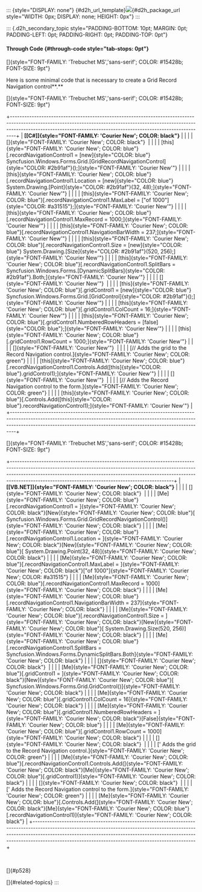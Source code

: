 ::: {style="DISPLAY: none"}
[](ms-xhelp:///?Id=d2h_url_template){#d2h_url_template}![](!package_url!){#d2h_package_url style="WIDTH: 0px; DISPLAY: none; HEIGHT: 0px"}
:::

::: {.d2h_secondary_topic style="PADDING-BOTTOM: 10pt; MARGIN: 0pt; PADDING-LEFT: 0pt; PADDING-RIGHT: 0pt; PADDING-TOP: 0pt"}
#### Through Code {#through-code style="tab-stops: 0pt"}

[]{style="FONT-FAMILY: 'Trebuchet MS','sans-serif'; COLOR: #15428b; FONT-SIZE: 9pt"} 

Here is some minimal code that is necessary to create a Grid Record Navigation control**.**

[]{style="FONT-FAMILY: 'Trebuchet MS','sans-serif'; COLOR: #15428b; FONT-SIZE: 9pt"} 

+--------------------------------------------------------------------------------------------------------------------------------------------------------------------------------------------------------------------------------------------+
| **[\[C#\]]{style="FONT-FAMILY: 'Courier New'; COLOR: black"}**                                                                                                                                                                             |
|                                                                                                                                                                                                                                            |
| []{style="FONT-FAMILY: 'Courier New'; COLOR: black"}                                                                                                                                                                                       |
|                                                                                                                                                                                                                                            |
| [this]{style="FONT-FAMILY: 'Courier New'; COLOR: blue"}[.recordNavigationControl1 = [new]{style="COLOR: blue"} Syncfusion.Windows.Forms.Grid.[GridRecordNavigationControl]{style="COLOR: #2b91af"}();]{style="FONT-FAMILY: 'Courier New'"} |
|                                                                                                                                                                                                                                            |
| [this]{style="FONT-FAMILY: 'Courier New'; COLOR: blue"}[.recordNavigationControl1.Location = [new]{style="COLOR: blue"} System.Drawing.[Point]{style="COLOR: #2b91af"}(32, 48);]{style="FONT-FAMILY: 'Courier New'"}                       |
|                                                                                                                                                                                                                                            |
| [this]{style="FONT-FAMILY: 'Courier New'; COLOR: blue"}[.recordNavigationControl1.MaxLabel = [\"of 1000\"]{style="COLOR: #a31515"};]{style="FONT-FAMILY: 'Courier New'"}                                                                   |
|                                                                                                                                                                                                                                            |
| [this]{style="FONT-FAMILY: 'Courier New'; COLOR: blue"}[.recordNavigationControl1.MaxRecord = 1000;]{style="FONT-FAMILY: 'Courier New'"}                                                                                                   |
|                                                                                                                                                                                                                                            |
| [this]{style="FONT-FAMILY: 'Courier New'; COLOR: blue"}[.recordNavigationControl1.NavigationBarWidth = 237;]{style="FONT-FAMILY: 'Courier New'"}                                                                                           |
|                                                                                                                                                                                                                                            |
| [this]{style="FONT-FAMILY: 'Courier New'; COLOR: blue"}[.recordNavigationControl1.Size = [new]{style="COLOR: blue"} System.Drawing.[Size]{style="COLOR: #2b91af"}(520, 256);]{style="FONT-FAMILY: 'Courier New'"}                          |
|                                                                                                                                                                                                                                            |
| [this]{style="FONT-FAMILY: 'Courier New'; COLOR: blue"}[.recordNavigationControl1.SplitBars = Syncfusion.Windows.Forms.[DynamicSplitBars]{style="COLOR: #2b91af"}.Both;]{style="FONT-FAMILY: 'Courier New'"}                               |
|                                                                                                                                                                                                                                            |
| []{style="FONT-FAMILY: 'Courier New'"}                                                                                                                                                                                                     |
|                                                                                                                                                                                                                                            |
| [this]{style="FONT-FAMILY: 'Courier New'; COLOR: blue"}[.gridControl1 = [new]{style="COLOR: blue"} Syncfusion.Windows.Forms.Grid.[GridControl]{style="COLOR: #2b91af"}();]{style="FONT-FAMILY: 'Courier New'"}                             |
|                                                                                                                                                                                                                                            |
| [this]{style="FONT-FAMILY: 'Courier New'; COLOR: blue"}[.gridControl1.ColCount = 16;]{style="FONT-FAMILY: 'Courier New'"}                                                                                                                  |
|                                                                                                                                                                                                                                            |
| [this]{style="FONT-FAMILY: 'Courier New'; COLOR: blue"}[.gridControl1.NumberedRowHeaders = [false]{style="COLOR: blue"};]{style="FONT-FAMILY: 'Courier New'"}                                                                              |
|                                                                                                                                                                                                                                            |
| [this]{style="FONT-FAMILY: 'Courier New'; COLOR: blue"}[.gridControl1.RowCount = 1000;]{style="FONT-FAMILY: 'Courier New'"}                                                                                                                |
|                                                                                                                                                                                                                                            |
| []{style="FONT-FAMILY: 'Courier New'"}                                                                                                                                                                                                     |
|                                                                                                                                                                                                                                            |
| [// Adds the grid to the Record Navigation control.]{style="FONT-FAMILY: 'Courier New'; COLOR: green"}                                                                                                                                     |
|                                                                                                                                                                                                                                            |
| [this]{style="FONT-FAMILY: 'Courier New'; COLOR: blue"}[.recordNavigationControl1.Controls.Add([this]{style="COLOR: blue"}.gridControl1);]{style="FONT-FAMILY: 'Courier New'"}                                                             |
|                                                                                                                                                                                                                                            |
| []{style="FONT-FAMILY: 'Courier New'"}                                                                                                                                                                                                     |
|                                                                                                                                                                                                                                            |
| [// Adds the Record Navigation control to the form.]{style="FONT-FAMILY: 'Courier New'; COLOR: green"}                                                                                                                                     |
|                                                                                                                                                                                                                                            |
| [this]{style="FONT-FAMILY: 'Courier New'; COLOR: blue"}[.Controls.Add([this]{style="COLOR: blue"}.recordNavigationControl1);]{style="FONT-FAMILY: 'Courier New'"}                                                                          |
+--------------------------------------------------------------------------------------------------------------------------------------------------------------------------------------------------------------------------------------------+

[]{style="FONT-FAMILY: 'Trebuchet MS','sans-serif'; COLOR: #15428b; FONT-SIZE: 9pt"} 

+-------------------------------------------------------------------------------------------------------------------------------------------------------------------------------------------------------------------------------------------------------------------------------------------------------------+
| **[\[VB.NET\]]{style="FONT-FAMILY: 'Courier New'; COLOR: black"}**                                                                                                                                                                                                                                          |
|                                                                                                                                                                                                                                                                                                             |
| []{style="FONT-FAMILY: 'Courier New'; COLOR: black"}                                                                                                                                                                                                                                                        |
|                                                                                                                                                                                                                                                                                                             |
| [Me]{style="FONT-FAMILY: 'Courier New'; COLOR: blue"}[.recordNavigationControl1 = ]{style="FONT-FAMILY: 'Courier New'; COLOR: black"}[New]{style="FONT-FAMILY: 'Courier New'; COLOR: blue"}[ Syncfusion.Windows.Forms.Grid.GridRecordNavigationControl()]{style="FONT-FAMILY: 'Courier New'; COLOR: black"} |
|                                                                                                                                                                                                                                                                                                             |
| [Me]{style="FONT-FAMILY: 'Courier New'; COLOR: blue"}[.recordNavigationControl1.Location = ]{style="FONT-FAMILY: 'Courier New'; COLOR: black"}[New]{style="FONT-FAMILY: 'Courier New'; COLOR: blue"}[ System.Drawing.Point(32, 48)]{style="FONT-FAMILY: 'Courier New'; COLOR: black"}                       |
|                                                                                                                                                                                                                                                                                                             |
| [Me]{style="FONT-FAMILY: 'Courier New'; COLOR: blue"}[.recordNavigationControl1.MaxLabel = ]{style="FONT-FAMILY: 'Courier New'; COLOR: black"}[\"of 1000\"]{style="FONT-FAMILY: 'Courier New'; COLOR: #a31515"}                                                                                             |
|                                                                                                                                                                                                                                                                                                             |
| [Me]{style="FONT-FAMILY: 'Courier New'; COLOR: blue"}[.recordNavigationControl1.MaxRecord = 1000]{style="FONT-FAMILY: 'Courier New'; COLOR: black"}                                                                                                                                                         |
|                                                                                                                                                                                                                                                                                                             |
| [Me]{style="FONT-FAMILY: 'Courier New'; COLOR: blue"}[.recordNavigationControl1.NavigationBarWidth = 237]{style="FONT-FAMILY: 'Courier New'; COLOR: black"}                                                                                                                                                 |
|                                                                                                                                                                                                                                                                                                             |
| [Me]{style="FONT-FAMILY: 'Courier New'; COLOR: blue"}[.recordNavigationControl1.Size = ]{style="FONT-FAMILY: 'Courier New'; COLOR: black"}[New]{style="FONT-FAMILY: 'Courier New'; COLOR: blue"}[ System.Drawing.Size(520, 256)]{style="FONT-FAMILY: 'Courier New'; COLOR: black"}                          |
|                                                                                                                                                                                                                                                                                                             |
| [Me]{style="FONT-FAMILY: 'Courier New'; COLOR: blue"}[.recordNavigationControl1.SplitBars = Syncfusion.Windows.Forms.DynamicSplitBars.Both]{style="FONT-FAMILY: 'Courier New'; COLOR: black"}                                                                                                               |
|                                                                                                                                                                                                                                                                                                             |
| []{style="FONT-FAMILY: 'Courier New'; COLOR: black"}                                                                                                                                                                                                                                                        |
|                                                                                                                                                                                                                                                                                                             |
| [Me]{style="FONT-FAMILY: 'Courier New'; COLOR: blue"}[.gridControl1 = ]{style="FONT-FAMILY: 'Courier New'; COLOR: black"}[New]{style="FONT-FAMILY: 'Courier New'; COLOR: blue"}[ Syncfusion.Windows.Forms.Grid.GridControl()]{style="FONT-FAMILY: 'Courier New'; COLOR: black"}                             |
|                                                                                                                                                                                                                                                                                                             |
| [Me]{style="FONT-FAMILY: 'Courier New'; COLOR: blue"}[.gridControl1.ColCount = 16]{style="FONT-FAMILY: 'Courier New'; COLOR: black"}                                                                                                                                                                        |
|                                                                                                                                                                                                                                                                                                             |
| [Me]{style="FONT-FAMILY: 'Courier New'; COLOR: blue"}[.gridControl1.NumberedRowHeaders = ]{style="FONT-FAMILY: 'Courier New'; COLOR: black"}[False]{style="FONT-FAMILY: 'Courier New'; COLOR: blue"}                                                                                                        |
|                                                                                                                                                                                                                                                                                                             |
| [Me]{style="FONT-FAMILY: 'Courier New'; COLOR: blue"}[.gridControl1.RowCount = 1000]{style="FONT-FAMILY: 'Courier New'; COLOR: black"}                                                                                                                                                                      |
|                                                                                                                                                                                                                                                                                                             |
| []{style="FONT-FAMILY: 'Courier New'; COLOR: black"}                                                                                                                                                                                                                                                        |
|                                                                                                                                                                                                                                                                                                             |
| [\' Adds the grid to the Record Navigation control.]{style="FONT-FAMILY: 'Courier New'; COLOR: green"}                                                                                                                                                                                                      |
|                                                                                                                                                                                                                                                                                                             |
| [Me]{style="FONT-FAMILY: 'Courier New'; COLOR: blue"}[.recordNavigationControl1.Controls.Add(]{style="FONT-FAMILY: 'Courier New'; COLOR: black"}[Me]{style="FONT-FAMILY: 'Courier New'; COLOR: blue"}[.gridControl1)]{style="FONT-FAMILY: 'Courier New'; COLOR: black"}                                     |
|                                                                                                                                                                                                                                                                                                             |
| []{style="FONT-FAMILY: 'Courier New'; COLOR: black"}                                                                                                                                                                                                                                                        |
|                                                                                                                                                                                                                                                                                                             |
| [\' Adds the Record Navigation control to the form.]{style="FONT-FAMILY: 'Courier New'; COLOR: green"}                                                                                                                                                                                                      |
|                                                                                                                                                                                                                                                                                                             |
| [Me]{style="FONT-FAMILY: 'Courier New'; COLOR: blue"}[.Controls.Add(]{style="FONT-FAMILY: 'Courier New'; COLOR: black"}[Me]{style="FONT-FAMILY: 'Courier New'; COLOR: blue"}[.recordNavigationControl1)]{style="FONT-FAMILY: 'Courier New'; COLOR: black"}                                                  |
+-------------------------------------------------------------------------------------------------------------------------------------------------------------------------------------------------------------------------------------------------------------------------------------------------------------+

 

[]{#p528} 

[]{#related-topics}
:::
